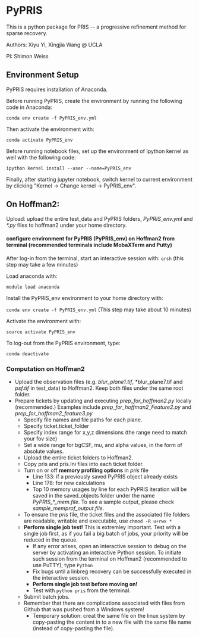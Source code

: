 # PyPRIS
This is a python package for PRIS -- a progressive refinement method for sparse recovery.

Authors: Xiyu Yi, Xingjia Wang @ UCLA

PI: Shimon Weiss

## Environment Setup

PyPRIS requires installation of Anaconda.

Before running PyPRIS, create the environment by running the following code in Anaconda:

`conda env create -f PyPRIS_env.yml`

Then activate the environment with:

`conda activate PyPRIS_env`

Before running notebook files, set up the environment of Ipython kernel as well with the following code:

`ipython kernel install --user --name=PyPRIS_env`

Finally, after starting jupyter notebook, switch kernel to current environment by clicking "Kernel -> Change kernel -> PyPRIS_env".

## On Hoffman2:
Upload: upload the entire test_data and PyPRIS folders, *PyPRIS_env.yml* and *\*.py* files to hoffman2 under your home directory.

#### configure environment for PyPRIS (PyPRIS_env) on Hoffman2 from terminal (recommended terminals include MobaXTerm and Putty) 
After log-in from the terminal, start an interactive session with: `qrsh` (this step may take a few minutes)

Load anaconda with:

`module load anaconda`

Install the PyPRIS_env environment to your home directory with:

`conda env create -f PyPRIS_env.yml` (This step may take about 10 minutes)

Activate the environment with:

`source activate PyPRIS_env`

To log-out from the PyPRIS environment, type: 

`conda deactivate`

### Computation on Hoffman2
* Upload the observation files (e.g. *blur_plane1.tif*, *blur_plane7.tif and *psf.tif* in test_data) to Hoffman2. Keep both files under the same root folder. 
* Prepare tickets by updating and executing *prep_for_hoffman2.py* locally (recommended.)
Examples include *prep_for_hoffman2_Feature2.py* and *prep_for_hoffman2_feature3.py*
  * Specify file names and file paths for each plane.
  * Specify ticket.ticket_folder
  * Specify index range for x,y,z dimensions (the range need to match your fov size)
  * Set a wide range for bgCSF, mu, and alpha values, in the form of absolute values.
  * Upload the entire ticket folders to Hoffman2.
  * Copy pris and pris.Ini files into each ticket folder.
  * Turn on or off **memory profiling options** in *pris* file 
      * Line 133: if a previously saved PyPRIS object already exists 
      * Line 178: for new calculations
      * Top 10 memory usages by line for each PyPRIS iteration will be saved in the saved_objects folder under the name *PyPRIS_\*_mem.file*. To see a sample output, please check *sample_memprof_output.file*.
  * To ensure the *pris* file, the ticket files and the associated file folders are readable, writable and executable, use `chmod -R u+rwx * `
  * **Perform single job test!** This is extremley important. Test with a single job first, as if you fail a big batch of jobs, your priority will be reduced in the queue.
      * If any error arises, open an interactive session to debug on the server by activating an interactive Python session. To initiate such session from the terminal on Hoffman2 (recommended to use PuTTY), type `Python`
      * Fix bugs until a linbreg recovery can be successfully executed in the interactive session.
      * **Perform single job test before moving on!**
      * Test with `python pris` from the terminal.
  * Submit batch jobs.
  * Remember that there are complications associated with files from Github that was pushed from a Windows system!
      * Temporary solution: creat the same file on the linux system by copy-pasting the content in to a new file with the same file name (instead of copy-pasting the file).
